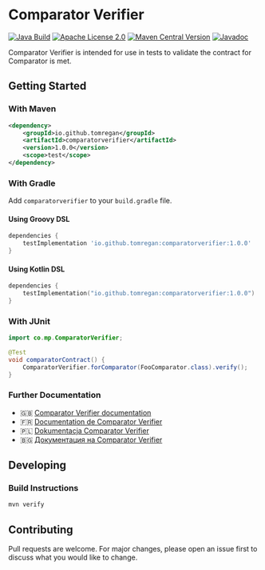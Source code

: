 # Comparator Verifier

[![Java Build](https://github.com/tomregan/comparatorverifier/actions/workflows/java-build.yml/badge.svg)](https://github.com/tomregan/comparatorverifier/actions)
[![Apache License 2.0](https://img.shields.io/:license-Apache%20License%202.0-blue.svg?style=shield)](https://github.com/jqno/equalsverifier/blob/master/LICENSE.md)
[![Maven Central Version](https://img.shields.io/maven-central/v/io.github.tomregan/comparatorverifier)](https://central.sonatype.com/artifact/io.github.tomregan/comparatorverifier)
[![Javadoc](https://javadoc.io/badge2/io.github.tomregan/comparatorverifier/javadoc.svg?color=blue)](https://javadoc.io/doc/io.github.tomregan/comparatorverifier)

Comparator Verifier is intended for use in tests to validate the contract for Comparator is met.

## Getting Started

### With Maven

```xml
<dependency>
    <groupId>io.github.tomregan</groupId>
    <artifactId>comparatorverifier</artifactId>
    <version>1.0.0</version>
    <scope>test</scope>
</dependency>
```

### With Gradle

Add `comparatorverifier` to your `build.gradle` file.

#### Using Groovy DSL

```gradle
dependencies {
    testImplementation 'io.github.tomregan:comparatorverifier:1.0.0'
}
```

#### Using Kotlin DSL

```kotlin
dependencies {
    testImplementation("io.github.tomregan:comparatorverifier:1.0.0")
}
``` 

### With JUnit

```java
import co.mp.ComparatorVerifier;

@Test
void comparatorContract() {
    ComparatorVerifier.forComparator(FooComparator.class).verify();
}
```

### Further Documentation

* 🇬🇧 [Comparator Verifier documentation](https://tomregan.github.io/comparatorverifier/)
* 🇫🇷 [Documentation de Comparator Verifier](https://tomregan.github.io/comparatorverifier/fr/)
* 🇵🇱 [Dokumentacja Comparator Verifier](https://tomregan.github.io/comparatorverifier/pl/)
* 🇧🇬 [Документация на Comparator Verifier](https://tomregan.github.io/comparatorverifier/bg/)

## Developing

### Build Instructions

```bash
mvn verify
```

## Contributing

Pull requests are welcome. For major changes, please open an issue first
to discuss what you would like to change.
